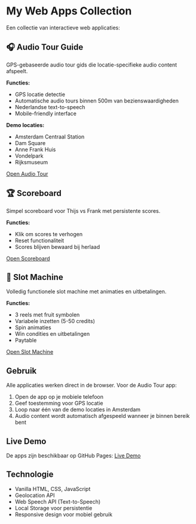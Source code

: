 # My Web Apps Collection

Een collectie van interactieve web applicaties:

## 🎧 Audio Tour Guide
GPS-gebaseerde audio tour gids die locatie-specifieke audio content afspeelt.

**Functies:**
- GPS locatie detectie
- Automatische audio tours binnen 500m van bezienswaardigheden
- Nederlandse text-to-speech
- Mobile-friendly interface

**Demo locaties:**
- Amsterdam Centraal Station
- Dam Square
- Anne Frank Huis
- Vondelpark
- Rijksmuseum

[Open Audio Tour](audiotour.html)

## 🏆 Scoreboard
Simpel scoreboard voor Thijs vs Frank met persistente scores.

**Functies:**
- Klik om scores te verhogen
- Reset functionaliteit
- Scores blijven bewaard bij herlaad

[Open Scoreboard](scoreboard.html)

## 🎰 Slot Machine
Volledig functionele slot machine met animaties en uitbetalingen.

**Functies:**
- 3 reels met fruit symbolen
- Variabele inzetten (5-50 credits)
- Spin animaties
- Win condities en uitbetalingen
- Paytable

[Open Slot Machine](slotmachine.html)

## Gebruik

Alle applicaties werken direct in de browser. Voor de Audio Tour app:

1. Open de app op je mobiele telefoon
2. Geef toestemming voor GPS locatie
3. Loop naar één van de demo locaties in Amsterdam
4. Audio content wordt automatisch afgespeeld wanneer je binnen bereik bent

## Live Demo

De apps zijn beschikbaar op GitHub Pages: [Live Demo](https://[username].github.io/my-web-apps/)

## Technologie

- Vanilla HTML, CSS, JavaScript
- Geolocation API
- Web Speech API (Text-to-Speech)
- Local Storage voor persistentie
- Responsive design voor mobiel gebruik
